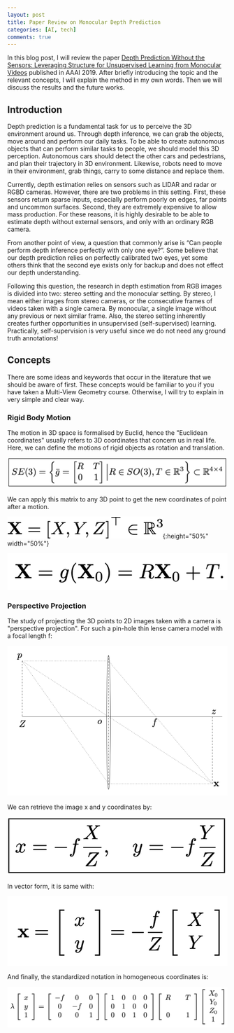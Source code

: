 ```yaml
---
layout: post
title: Paper Review on Monocular Depth Prediction
categories: [AI, tech]
comments: true
---
```



In this blog post, I will review the paper [Depth Prediction Without the Sensors: Leveraging Structure for Unsupervised Learning from Monocular Videos](https://arxiv.org/abs/1811.06152) published in AAAI 2019. After briefly introducing the topic and the relevant concepts, I will explain the method in my own words. Then we will discuss the results and the future works. 

## Introduction

Depth prediction is a fundamental task for us to perceive the 3D environment around us. Through depth inference, we can grab the objects, move around and perform our daily tasks. To be able to create autonomous objects that can perform similar tasks to people, we should model this 3D perception. Autonomous cars should detect the other cars and pedestrians, and plan their trajectory in 3D environment. Likewise, robots need to move in their environment, grab things, carry to some distance and replace them. 

Currently, depth estimation relies on sensors such as LIDAR and radar or RGBD cameras. However, there are two problems in this setting. First, these sensors return sparse inputs, especially perform poorly on edges, far points and uncommon surfaces. Second, they are extremely expensive to allow mass production. For these reasons, it is highly desirable to be able to estimate depth without external sensors, and only with an ordinary RGB camera. 

From another point of view, a question that commonly arise is “Can people perform depth inference perfectly with only one eye?”. Some believe that our depth prediction relies on perfectly calibrated two eyes, yet some others think that the second eye exists only for backup and does not effect our depth understanding.

Following this question, the research in depth estimation from RGB images is divided into two: stereo setting and the monocular setting. By stereo, I mean either images from stereo cameras, or the consecutive frames of videos taken with a single camera. By monocular, a single image without any previous or next similar frame. Also, the stereo setting inherently creates further opportunities in unsupervised (self-supervised) learning. Practically, self-supervision is very useful since we do not need any ground truth annotations!  


## Concepts

There are some ideas and keywords that occur in the literature that we should be aware of first. These concepts would be familiar to you if you have taken a Multi-View Geometry course. Otherwise, I will try to explain in very simple and clear way. 

### Rigid Body Motion

The motion in 3D space is formalised by Euclid, hence the "Euclidean coordinates" usually refers to 3D coordinates that concern us in real life. Here, we can define the motions of rigid objects as rotation and translation.

![](/images/paper_review1/se3.png "SE(3)") <!-- .element height="50%" width="50%" -->

We can apply this matrix to any 3D point to get the new coordinates of point after a motion.

![](/images/paper_review1/xvec.png "P vec"){:height="50%" width="50%"}

![](/images/paper_review1/rbd1.png "RBD")

### Perspective Projection

The study of projecting the 3D points to 2D images taken with a camera is "perspective projection". For such a pin-hole thin lense camera model with a focal length f:

![](/images/paper_review1/focal.png "focal1")

We can retrieve the image x and y coordinates by:

![](/images/paper_review1/focal2.png "focal2")

In vector form, it is same with:

![](/images/paper_review1/focal3.png "focal3")

And finally, the standardized notation in homogeneous coordinates is: 

![](/images/paper_review1/focal4.png "focal4")





